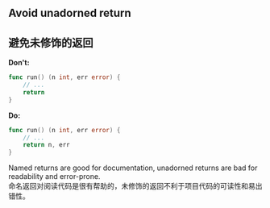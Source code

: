 ## Avoid unadorned return
## 避免未修饰的返回

**Don't:**
```go
func run() (n int, err error) {
	// ...
	return
}
```

**Do:**
```go
func run() (n int, err error) {
	// ...
	return n, err
}
```

Named returns are good for documentation, unadorned returns are bad for readability and error-prone.  
命名返回对阅读代码是很有帮助的，未修饰的返回不利于项目代码的可读性和易出错性。
